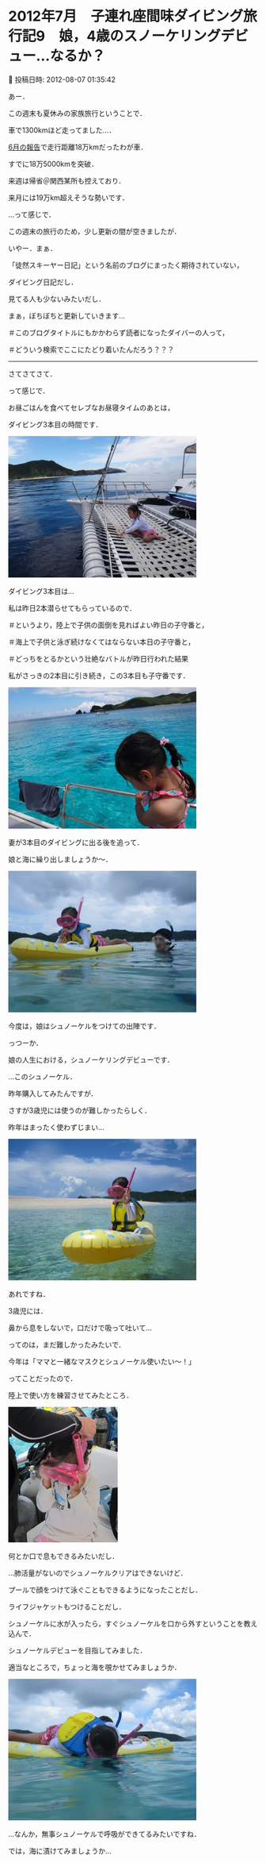 # 2012年7月　子連れ座間味ダイビング旅行記9　娘，4歳のスノーケリングデビュー…なるか？

📅 投稿日時: 2012-08-07 01:35:42

あー．


この週末も夏休みの家族旅行ということで．


車で1300kmほど走ってました…．


[6月の報告](e00116efead93c70858883bdf4f5f563d.md)で走行距離18万kmだったわが車．


すでに18万5000kmを突破．


来週は帰省＠関西某所も控えており．


来月には19万km超えそうな勢いです．





…って感じで．


この週末の旅行のため，少し更新の間が空きましたが．





いやー．まぁ．


「徒然スキーヤー日記」という名前のブログにまったく期待されていない，


ダイビング日記だし．


見てる人も少ないみたいだし．


まぁ，ぼちぼちと更新していきます…





＃このブログタイトルにもかかわらず読者になったダイバーの人って，


＃どういう検索でここにたどり着いたんだろう？？？


-----


さてさてさて．





って感じで．


お昼ごはんを食べてセレブなお昼寝タイムのあとは，


ダイビング3本目の時間です．




![68c7299ad7ed2f30e8e84ba4ba122b18.jpg](images/68c7299ad7ed2f30e8e84ba4ba122b18.jpg)







ダイビング3本目は…


私は昨日2本潜らせてもらっているので．


＃というより，陸上で子供の面倒を見ればよい昨日の子守番と，


＃海上で子供と泳ぎ続けなくてはならない本日の子守番と，


＃どっちをとるかという壮絶なバトルが昨日行われた結果


私がさっきの2本目に引き続き，この3本目も子守番です．




![e2f00bfe3e6ba618a0579af2adf47e6a.jpg](images/e2f00bfe3e6ba618a0579af2adf47e6a.jpg)







妻が3本目のダイビングに出る後を追って．


娘と海に繰り出しましょうか～．




![353e0ea02f670c07086a39331332d582.jpg](images/353e0ea02f670c07086a39331332d582.jpg)




今度は，娘はシュノーケルをつけての出陣です．


っつーか．


娘の人生における，シュノーケリングデビューです．





…このシュノーケル．


昨年購入してみたんですが．


さすが3歳児には使うのが難しかったらしく．


昨年はまったく使わずじまい…




![be0efaf2520c33e3f9e83d33bcc86f53.jpg](images/be0efaf2520c33e3f9e83d33bcc86f53.jpg)




あれですね．


3歳児には．


鼻から息をしないで，口だけで吸って吐いて…


ってのは，まだ難しかったみたいで．





今年は「ママと一緒なマスクとシュノーケル使いたい～！」


ってことだったので．


陸上で使い方を練習させてみたところ．




![6c0e5ae5e7d8f0a9450b501184461555.jpg](images/6c0e5ae5e7d8f0a9450b501184461555.jpg)




何とか口で息もできるみたいだし．


…肺活量がないのでシュノーケルクリアはできないけど．


プールで顔をつけて泳ぐこともできるようになったことだし．


ライフジャケットもつけることだし．


シュノーケルに水が入ったら，すぐシュノーケルを口から外すということを教え込んで．





シュノーケルデビューを目指してみました．





適当なところで，ちょっと海を覗かせてみましょうか．




![df8b8ea1c23ea8b685bf3b5d1581f539.jpg](images/df8b8ea1c23ea8b685bf3b5d1581f539.jpg)




…なんか，無事シュノーケルで呼吸ができてるみたいですね．





では，海に漬けてみましょうか…
